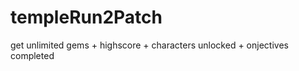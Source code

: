 templeRun2Patch
===============

get unlimited gems + highscore + characters unlocked + onjectives completed
